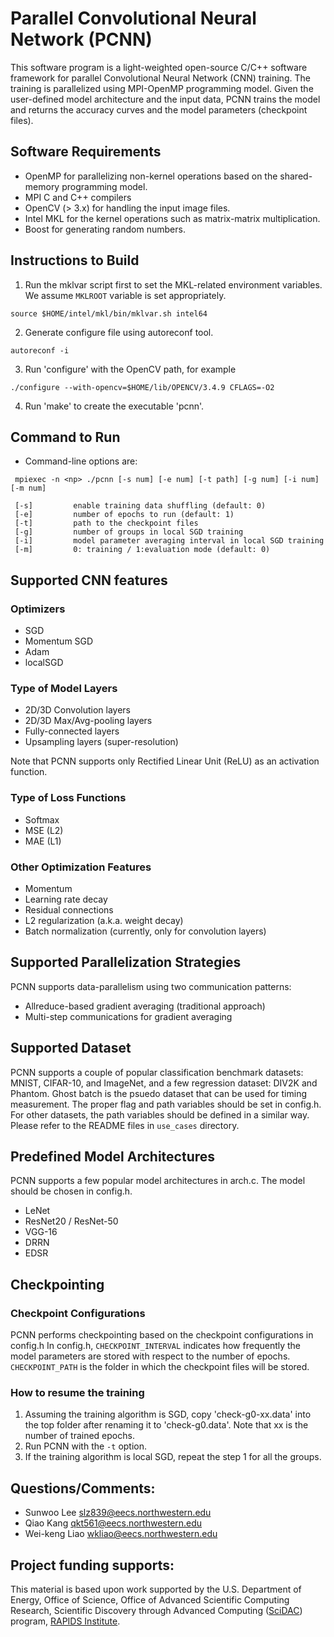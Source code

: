 # Parallel Convolutional Neural Network (PCNN)

This software program is a light-weighted open-source C/C++ software framework for parallel Convolutional Neural Network (CNN) training.
The training is parallelized using MPI-OpenMP programming model.
Given the user-defined model architecture and the input data, PCNN trains the model and returns the accuracy curves and the model parameters (checkpoint files).

## Software Requirements
* OpenMP for parallelizing non-kernel operations based on the shared-memory programming model.
* MPI C and C++ compilers
* OpenCV (> 3.x) for handling the input image files.
* Intel MKL for the kernel operations such as matrix-matrix multiplication.
* Boost for generating random numbers.

## Instructions to Build
1. Run the mklvar script first to set the MKL-related environment variables. We assume `MKLROOT` variable is set appropriately.
 ```
 source $HOME/intel/mkl/bin/mklvar.sh intel64
 ```
2. Generate configure file using autoreconf tool.
 ```
 autoreconf -i
 ```
3. Run 'configure' with the OpenCV path, for example
 ```
 ./configure --with-opencv=$HOME/lib/OPENCV/3.4.9 CFLAGS=-O2
 ```
4. Run 'make' to create the executable 'pcnn'.

## Command to Run
* Command-line options are:
 ```
  mpiexec -n <np> ./pcnn [-s num] [-e num] [-t path] [-g num] [-i num] [-m num]

  [-s]         enable training data shuffling (default: 0)
  [-e]         number of epochs to run (default: 1)
  [-t]         path to the checkpoint files
  [-g]         number of groups in local SGD training
  [-i]         model parameter averaging interval in local SGD training
  [-m]         0: training / 1:evaluation mode (default: 0)
 ```

## Supported CNN features
### Optimizers
 - SGD
 - Momentum SGD
 - Adam
 - localSGD

### Type of Model Layers
 - 2D/3D Convolution layers
 - 2D/3D Max/Avg-pooling layers
 - Fully-connected layers
 - Upsampling layers (super-resolution)
 
Note that PCNN supports only Rectified Linear Unit (ReLU) as an activation function.

### Type of Loss Functions
 - Softmax
 - MSE (L2)
 - MAE (L1)

### Other Optimization Features
 - Momentum
 - Learning rate decay
 - Residual connections
 - L2 regularization (a.k.a. weight decay)
 - Batch normalization (currently, only for convolution layers)

## Supported Parallelization Strategies
PCNN supports data-parallelism using two communication patterns:
 - Allreduce-based gradient averaging (traditional approach)
 - Multi-step communications for gradient averaging
 
## Supported Dataset
PCNN supports a couple of popular classification benchmark datasets: MNIST, CIFAR-10, and ImageNet, and a few regression dataset: DIV2K and Phantom.
Ghost batch is the psuedo dataset that can be used for timing measurement. The proper flag and path variables should be set in config.h.
For other datasets, the path variables should be defined in a similar way.
Please refer to the README files in `use_cases` directory.

## Predefined Model Architectures
PCNN supports a few popular model architectures in arch.c. The model should be chosen in config.h.
 - LeNet
 - ResNet20 / ResNet-50
 - VGG-16
 - DRRN
 - EDSR

## Checkpointing
### Checkpoint Configurations
PCNN performs checkpointing based on the checkpoint configurations in config.h
In config.h, `CHECKPOINT_INTERVAL` indicates how frequently the model parameters are stored with respect to the number of epochs.
`CHECKPOINT_PATH` is the folder in which the checkpoint files will be stored.

### How to resume the training
1. Assuming the training algorithm is SGD, copy 'check-g0-xx.data' into the top folder after renaming it to 'check-g0.data'. Note that xx is the number of trained epochs.
2. Run PCNN with the `-t` option.
3. If the training algorithm is local SGD, repeat the step 1 for all the groups.

## Questions/Comments:
* Sunwoo Lee <slz839@eecs.northwestern.edu>
* Qiao Kang <qkt561@eecs.northwestern.edu>
* Wei-keng Liao <wkliao@eecs.northwestern.edu>

## Project funding supports:
This material is based upon work supported by the U.S. Department of Energy,
Office of Science, Office of Advanced Scientific Computing Research, Scientific
Discovery through Advanced Computing ([SciDAC](https://www.scidac.gov)) program,
[RAPIDS Institute](https://rapids.lbl.gov).
